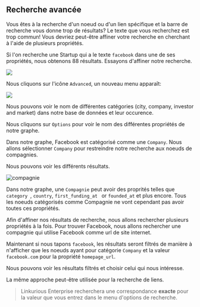 ## Recherche avancée

Vous êtes à la recherche d'un noeud ou d'un lien spécifique et la barre de recherche vous donne trop de résultats? Le texte que vous recherchez est trop commun! Vous devriez peut-être affiner votre recherche en cherchant à l'aide de plusieurs propriétés.

Si l'on recherche une Startup qui a le texte ```facebook``` dans une de ses propriétés, nous obtenons 88 résultats. Essayons d'affiner notre recherche.

![](https://github.com/Linkurious/linkurious-enterprise-manual/raw/master/en/search/Facebook_Example.png)


Nous cliquons sur l'icône ```Advanced```, un nouveau menu apparaît: 

![](https://github.com/Linkurious/linkurious-enterprise-manual/raw/master/en/search/Advanced_Search.png)


Nous pouvons voir le nom de différentes catégories (city, company, investor and market) dans notre base de données et leur occurence.

Nous cliquons sur ```Options``` pour voir le nom des différentes propriétés de notre graphe.

Dans notre graphe, Facebook est catégorisé comme une ```Company```. Nous allons sélectionner ```Company``` pour restreindre notre recherche aux noeuds de compagnies. 

Nous pouvons voir les différents résultats.

![compagnie](https://github.com/Linkurious/linkurious-enterprise-manual/raw/master/en/search/72.png)


Dans notre graphe, une ```Compagnie``` peut avoir des proprités telles que ```category ```,  ```country```, ```first_funding_at ``` or ```founded_at``` et plus encore. Tous les noeuds catégorisés comme Compagnie ne vont cependant pas avoir toutes ces propriétés. 

Afin d'affiner nos résultats de recherche, nous allons rechercher plusieurs propriétés à la fois. Pour trouver Facebook, nous allons rechercher une compagnie qui utilise Facebook comme url de site internet.

Maintenant si nous tapons ``facebook``, les résultats seront filtrés de manière à n'afficher que les noeuds ayant pour catégorie ```Company``` et la valeur ``facebook.com`` pour la propriété ```homepage_url```.


Nous pouvons voir les résultats filtrés et choisir celui qui nous intéresse.

La même approche peut-être utilisée pour la recherche de liens.


> Linkurious Enterprise recherchera une correspondance **exacte** pour la valeur que vous entrez dans le menu d'options de recherche. 
